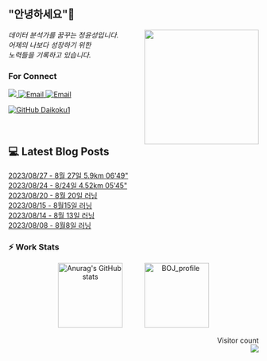 
<h2> "안녕하세요"👋 </h2>
<img align='right' src="https://user-images.githubusercontent.com/50973778/144942576-b2f10b31-e628-43e4-b7da-3cc2144a5b73.gif" width="230">
<p><em> 데이터 분석가를 꿈꾸는 정윤성입니다.</br> 어제의 나보다 성장하기 위한 </br> 노력들을 기록하고 있습니다.</em></p>

### For Connect
<a href="https://blog.naver.com/jjys9047" target="_blank"><img src="https://img.shields.io/badge/-BLOG-brightgreen?style=flat-square&logo=Bloglovin&logoColor=white">
<a href="https://mail.google.com/mail/?view=cm&amp;fs=1&amp;to=jys9047@gmail.com" target="_blank"><img src="https://img.shields.io/badge/-Gmail-c14438?style=flat-square&logo=Gmail&logoColor=white" alt="Email">
<a href="mailto:jjys9047@naver.com" target="_blank"><img src="https://img.shields.io/badge/-Naver-brightgreen?style=flat-square&logo=Naver&logoColor=white" alt="Email">

[![GitHub Daikoku1](https://img.shields.io/github/followers/Daikoku1?label=follow&style=social)](https://github.com/Daikoku1)

</br>

## 💻 Latest Blog Posts
[2023/08/27 - 8월 27일 5.9km 06'49"](https://blog.naver.com/jjys9047/223195037336) <br>
[2023/08/24 - 8/24일 4.52km 05'45"](https://blog.naver.com/jjys9047/223192720070) <br>
[2023/08/20 - 8월 20일 러닝](https://blog.naver.com/jjys9047/223188745702) <br>
[2023/08/15 - 8월15일 러닝](https://blog.naver.com/jjys9047/223184638701) <br>
[2023/08/14 - 8월 13일 러닝](https://blog.naver.com/jjys9047/223183616810) <br>
[2023/08/08 - 8월8일 러닝](https://blog.naver.com/jjys9047/223178657158) <br>


### ⚡ Work Stats
<p align = 'center'>
  <img src="https://github-readme-stats.vercel.app/api?username=Daikoku1&show_icons=true&theme=midnight-purple" alt="Anurag's GitHub stats" height="130" hspace="20"/>
  <img src="http://mazassumnida.wtf/api/v2/generate_badge?boj=jys9047" alt="BOJ_profile" height="130" hspace="20"/>
</p>

<p align="right"> 
  Visitor count<br>
  <img src="https://profile-counter.glitch.me/Daikoku1/count.svg" />
</p>
